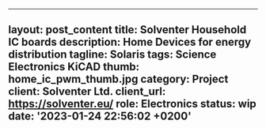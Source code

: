  ---
layout: post_content
title: Solventer Household IC boards
description: Home Devices for energy distribution
tagline: Solaris
tags: Science Electronics KiCAD
thumb: home_ic_pwm_thumb.jpg
category: Project
client: Solventer Ltd.
client_url: https://solventer.eu/
role: Electronics
status: wip
date: '2023-01-24 22:56:02 +0200'
---
<div class="12u">
    <span class="image fit">
        <p><img src="{{ site.url_dir }}img/home_ic_pwm_thumb.jpg" alt=""></p>
    </span>
</div>